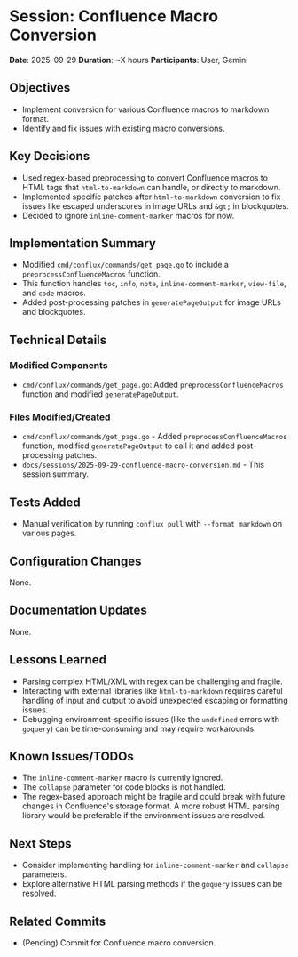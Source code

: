 # Session: Confluence Macro Conversion
**Date**: 2025-09-29
**Duration**: ~X hours
**Participants**: User, Gemini

## Objectives
- Implement conversion for various Confluence macros to markdown format.
- Identify and fix issues with existing macro conversions.

## Key Decisions
- Used regex-based preprocessing to convert Confluence macros to HTML tags that `html-to-markdown` can handle, or directly to markdown.
- Implemented specific patches after `html-to-markdown` conversion to fix issues like escaped underscores in image URLs and `&gt;` in blockquotes.
- Decided to ignore `inline-comment-marker` macros for now.

## Implementation Summary
- Modified `cmd/conflux/commands/get_page.go` to include a `preprocessConfluenceMacros` function.
- This function handles `toc`, `info`, `note`, `inline-comment-marker`, `view-file`, and `code` macros.
- Added post-processing patches in `generatePageOutput` for image URLs and blockquotes.

## Technical Details

### Modified Components
- `cmd/conflux/commands/get_page.go`: Added `preprocessConfluenceMacros` function and modified `generatePageOutput`.

### Files Modified/Created
- `cmd/conflux/commands/get_page.go` - Added `preprocessConfluenceMacros` function, modified `generatePageOutput` to call it and added post-processing patches.
- `docs/sessions/2025-09-29-confluence-macro-conversion.md` - This session summary.

## Tests Added
- Manual verification by running `conflux pull` with `--format markdown` on various pages.

## Configuration Changes
None.

## Documentation Updates
None.

## Lessons Learned
- Parsing complex HTML/XML with regex can be challenging and fragile.
- Interacting with external libraries like `html-to-markdown` requires careful handling of input and output to avoid unexpected escaping or formatting issues.
- Debugging environment-specific issues (like the `undefined` errors with `goquery`) can be time-consuming and may require workarounds.

## Known Issues/TODOs
- The `inline-comment-marker` macro is currently ignored.
- The `collapse` parameter for code blocks is not handled.
- The regex-based approach might be fragile and could break with future changes in Confluence's storage format. A more robust HTML parsing library would be preferable if the environment issues are resolved.

## Next Steps
- Consider implementing handling for `inline-comment-marker` and `collapse` parameters.
- Explore alternative HTML parsing methods if the `goquery` issues can be resolved.

## Related Commits
- (Pending) Commit for Confluence macro conversion.